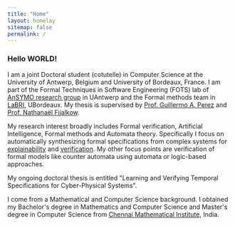```yaml
---
title: "Home"
layout: homelay
sitemap: false
permalink: /
---
```


### Hello WORLD!

I am a joint Doctoral student (cotutelle) in Computer Science at the University of Antwerp, Belgium and University of Bordeaux, France. I am part of the Formal Techniques in Software Engineering (FOTS) lab of <a href= "https://www.uantwerpen.be/en/research-groups/ansymo/" target="_blank"> AnSYMO research group</a> in UAntwerp and the Formal methods team in <a  href= "https://www.labri.fr/" target="_blank">LaBRI</a>, UBordeaux. My thesis is supervised by <a href= "https://www.uantwerpen.be/en/staff/guillermoalberto-perez/" target="_blank">Prof. Guillermo A. Perez</a> and <a href="https://nathanael-fijalkow.github.io/" target="_blank">Prof. Nathana&euml;l Fijalkow</a>.


My research interest broadly includes Formal verification, Artificial Intelligence, Formal methods and Automata theory. Specifically I focus on automatically synthesizing formal specifications from complex systems for <a href= "https://en.wikipedia.org/wiki/Explainable_artificial_intelligence" target="_blank"> explainability</a> and <a href= "https://en.wikipedia.org/wiki/Formal_verification" target="_blank"> verification</a>. My other focus points are verification of formal models like counter automata using automata or logic-based approaches.

My ongoing doctoral thesis is entitled "Learning and Verifying Temporal Specifications for Cyber-Physical Systems".


I come from a Mathematical and Computer Science background. I obtained my Bachelor's degree in Mathematics and Computer Science and Master's degree in Computer Science from <a href= "https://www.cmi.ac.in/" target="_blank">Chennai Mathematical Institute</a>, India.

